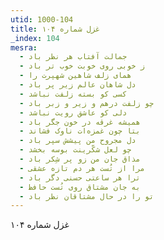 ```yaml
---
utid: 1000-104
title: غزل شماره ۱۰۴
_index: 104
mesra:
  - جمالت آفتاب هر نظر باد
  - ز خوبی روی خوبت خوب تر باد
  - همای زلف شاهین شهپرت را
  - دل شاهان عالم زیر پر باد
  - کسی کو بسته زلفت نباشد
  - چو زلفت درهم و زیر و زبر باد
  - دلی کو عاشق رویت نباشد
  - همیشه غرقه در خون جگر باد
  - بتا چون غمزه‌ات ناوک فشاند
  - دل مجروح من پیشش سپر باد
  - چو لعل شکّرینت بوسه بخشد
  - مذاق جان من زو پر شِکر باد
  - مرا از تُست هر دم تازه عشقی
  - ترا هر ساعتی حسنی دگر باد
  - به جان مشتاق روی تُست حافظ
  - تو را در حال مشتاقان نظر باد
---
```

غزل شماره ۱۰۴
